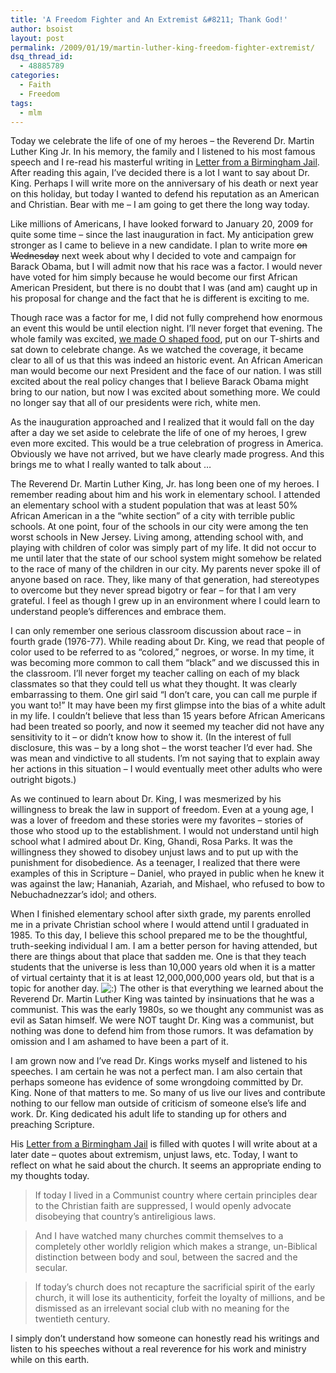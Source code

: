 ```yaml
---
title: 'A Freedom Fighter and An Extremist &#8211; Thank God!'
author: bsoist
layout: post
permalink: /2009/01/19/martin-luther-king-freedom-fighter-extremist/
dsq_thread_id:
  - 48885789
categories:
  - Faith
  - Freedom
tags:
  - mlm
---
```

Today we celebrate the life of one of my heroes &#8211; the Reverend Dr. Martin Luther King Jr. In his memory, the family and I listened to his most famous speech and I re-read his masterful writing in [Letter from a Birmingham Jail][1]. After reading this again, I&#8217;ve decided there is a lot I want to say about Dr. King. Perhaps I will write more on the anniversary of his death or next year on this holiday, but today I wanted to defend his reputation as an American and Christian. Bear with me &#8211; I am going to get there the long way today. 

Like millions of Americans, I have looked forward to January 20, 2009 for quite some time &#8211; since the last inauguration in fact. My anticipation grew stronger as I came to believe in a new candidate. I plan to write more <del>on Wednesday</del> next week about why I decided to vote and campaign for Barack Obama, but I will admit now that his race was a factor. I would never have voted for him simply because he would become our first African American President, but there is no doubt that I was (and am) caught up in his proposal for change and the fact that he is different is exciting to me. 

Though race was a factor for me, I did not fully comprehend how enormous an event this would be until election night. I&#8217;ll never forget that evening. The whole family was excited, [we made O shaped food][2], put on our T-shirts and sat down to celebrate change. As we watched the coverage, it became clear to all of us that this was indeed an historic event. An African American man would become our next President and the face of our nation. I was still excited about the real policy changes that I believe Barack Obama might bring to our nation, but now I was excited about something more. We could no longer say that all of our presidents were rich, white men. 

As the inauguration approached and I realized that it would fall on the day after a day we set aside to celebrate the life of one of my heroes, I grew even more excited. This would be a true celebration of progress in America. Obviously we have not arrived, but we have clearly made progress. And this brings me to what I really wanted to talk about &#8230;

The Reverend Dr. Martin Luther King, Jr. has long been one of my heroes. I remember reading about him and his work in elementary school. I attended an elementary school with a student population that was at least 50% African American in a the &#8220;white section&#8221; of a city with terrible public schools. At one point, four of the schools in our city were among the ten worst schools in New Jersey. Living among, attending school with, and playing with children of color was simply part of my life. It did not occur to me until later that the state of our school system might somehow be related to the race of many of the children in our city. My parents never spoke ill of anyone based on race. They, like many of that generation, had stereotypes to overcome but they never spread bigotry or fear &#8211; for that I am very grateful. I feel as though I grew up in an environment where I could learn to understand people&#8217;s differences and embrace them. 

I can only remember one serious classroom discussion about race &#8211; in fourth grade (1976-77). While reading about Dr. King, we read that people of color used to be referred to as &#8220;colored,&#8221; negroes, or worse. In my time, it was becoming more common to call them &#8220;black&#8221; and we discussed this in the classroom. I&#8217;ll never forget my teacher calling on each of my black classmates so that they could tell us what they thought. It was clearly embarrassing to them. One girl said &#8220;I don&#8217;t care, you can call me purple if you want to!&#8221; It may have been my first glimpse into the bias of a white adult in my life. I couldn&#8217;t believe that less than 15 years before African Americans had been treated so poorly, and now it seemed my teacher did not have any sensitivity to it &#8211; or didn&#8217;t know how to show it. (In the interest of full disclosure, this was &#8211; by a long shot &#8211; the worst teacher I&#8217;d ever had. She was mean and vindictive to all students. I&#8217;m not saying that to explain away her actions in this situation &#8211; I would eventually meet other adults who were outright bigots.)

As we continued to learn about Dr. King, I was mesmerized by his willingness to break the law in support of freedom. Even at a young age, I was a lover of freedom and these stories were my favorites &#8211; stories of those who stood up to the establishment. I would not understand until high school what I admired about Dr. King, Ghandi, Rosa Parks. It was the willingness they showed to disobey unjust laws and to put up with the punishment for disobedience. As a teenager, I realized that there were examples of this in Scripture &#8211; Daniel, who prayed in public when he knew it was against the law; Hananiah, Azariah, and Mishael, who refused to bow to Nebuchadnezzar&#8217;s idol; and others. 

When I finished elementary school after sixth grade, my parents enrolled me in a private Christian school where I would attend until I graduated in 1985. To this day, I believe this school prepared me to be the thoughtful, truth-seeking individual I am. I am a better person for having attended, but there are things about that place that sadden me. One is that they teach students that the universe is less than 10,000 years old when it is a matter of virtual certainty that it is at least 12,000,000,000 years old, but that is a topic for another day. <img src='http://archive.whsjr.soistmann.com/oped/wp-includes/images/smilies/icon_smile.gif' alt=':)' class='wp-smiley' /> The other is that everything we learned about the Reverend Dr. Martin Luther King was tainted by insinuations that he was a communist. This was the early 1980s, so we thought any communist was as evil as Satan himself. We were NOT taught Dr. King was a communist, but nothing was done to defend him from those rumors. It was defamation by omission and I am ashamed to have been a part of it. 

I am grown now and I&#8217;ve read Dr. Kings works myself and listened to his speeches. I am certain he was not a perfect man. I am also certain that perhaps someone has evidence of some wrongdoing committed by Dr. King. None of that matters to me. So many of us live our lives and contribute nothing to our fellow man outside of criticism of someone else&#8217;s life and work. Dr. King dedicated his adult life to standing up for others and preaching Scripture.

His [Letter from a Birmingham Jail][1] is filled with quotes I will write about at a later date &#8211; quotes about extremism, unjust laws, etc. Today, I want to reflect on what he said about the church. It seems an appropriate ending to my thoughts today.

> If today I lived in a Communist country where certain principles dear to the Christian faith are suppressed, I would openly advocate disobeying that country&#8217;s antireligious laws. 

> And I have watched many churches commit themselves to a completely other worldly religion which makes a strange, un-Biblical distinction between body and soul, between the sacred and the secular. 

> If today&#8217;s church does not recapture the sacrificial spirit of the early church, it will lose its authenticity, forfeit the loyalty of millions, and be dismissed as an irrelevant social club with no meaning for the twentieth century.

I simply don&#8217;t understand how someone can honestly read his writings and listen to his speeches without a real reverence for his work and ministry while on this earth.

 [1]: http://www.africa.upenn.edu/Articles_Gen/Letter_Birmingham.html
 [2]: http://twitter.com/bsoist/status/990808856
